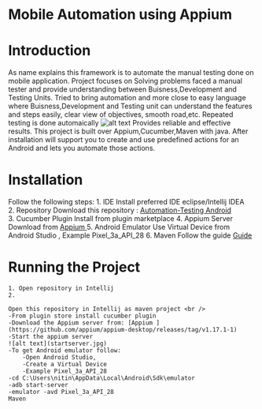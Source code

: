 # Mobile Automation using Appium

# Introduction
As name explains this framework is to automate the manual testing done on mobile application.
Project focuses on Solving problems faced a manual tester and provide understanding between Buisness,Development and Testing Units.
Tried to bring automation and more close to easy language where Buisness,Development and Testing unit can understand the features and steps easily, clear view of objectives, smooth road,etc.
Repeated testing is done automaically
![alt text](https://github.com/[username]/[reponame]/blob/[branch]/testrepeat.jpg?raw=true)
Provides reliable and effective results.
This project is built over Appium,Cucumber,Maven with java.
After installation will support you to create and use predefined actions for an Android and lets you automate those actions. 


# Installation

Follow the following steps:
	1. IDE 
		Install preferred IDE eclipse/Intellij IDEA <br />
	2. Repository
		Download this repository : [Automation-Testing Android](https://github.com/nitindoodhiya/Automation-Testing/archive/master.zip)<br />
	3. Cucumber Plugin
		Install from plugin marketplace
	4. Appium Server
		Download from [Appium ](https://github.com/appium/appium-desktop/releases/tag/v1.17.1-1)
	5. Android Emulator
		Use Virtual Device from Android Studio , Example Pixel_3a_API_28
	6. Maven 
		Follow the guide [Guide ](https://www.javatpoint.com/how-to-install-maven)
# Running the Project
	1. Open repository in Intellij
	2. 
	
	Open this repository in Intellij as maven project <br />
	-From plugin store install cucumber plugin
	-Download the Appium server from: [Appium ](https://github.com/appium/appium-desktop/releases/tag/v1.17.1-1)
	-Start the appium server
	![alt text](startserver.jpg)
	-To get Android emulator follow:
		-Open Android Studio, 
		-Create a Virtual Device 
		-Example Pixel_3a_API_28
	-cd C:\Users\nitin\AppData\Local\Android\Sdk\emulator
	-adb start-server
	-emulator -avd Pixel_3a_API_28
	Maven 
		

	
